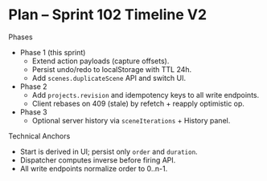 # Plan – Sprint 102 Timeline V2

Phases
- Phase 1 (this sprint)
  - Extend action payloads (capture offsets).
  - Persist undo/redo to localStorage with TTL 24h.
  - Add `scenes.duplicateScene` API and switch UI.
- Phase 2
  - Add `projects.revision` and idempotency keys to all write endpoints.
  - Client rebases on 409 (stale) by refetch + reapply optimistic op.
- Phase 3
  - Optional server history via `sceneIterations` + History panel.

Technical Anchors
- Start is derived in UI; persist only `order` and `duration`.
- Dispatcher computes inverse before firing API.
- All write endpoints normalize order to 0..n-1.
